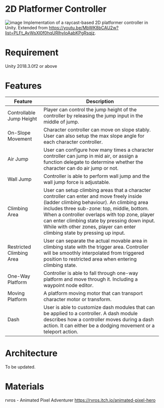 # 2D Platformer Controller 
![image](https://github.com/ta-david-yu/2D-Platformer-Hunter/blob/master/Demo.gif)
Implementation of a raycast-based 2D platformer controller in Unity.
Extended from https://youtu.be/MbWK8bCAU2w?list=PLFt_AvWsXl0f0hqURlhyIoAabKPgRsqjz.

# Requirement
Unity 2018.3.0f2 or above

# Features

| Feature   | Description |
| --------- | ------- |
| Controllable Jump Height | Player can control the jump height of the controller by releasing the jump input in the middle of jump. |
| On-Slope Movement | Character controller can move on slope stably. User can also setup the max slope angle for each character controller. |
| Air Jump | User can configure how many times a character controller can jump in mid air, or assign a function delegate to determine whether the character can do air jump or not. |
| Wall Jump | Controller is able to perform wall jump and the wall jump force is adjustable. |
| Climbing Area | User can setup climbing areas that a character controller can enter and move freely inside (ladder climbing behaviour). An climbing area includes three sub-zone: top, middle, bottom. When a controller overlaps with top zone, player can enter climbing state by pressing down input. While with other zones, player can enter climbing state by pressing up input. |
| Restricted Climbing Area | User can separate the actual movable area in climbing state with the trigger area. Controller will be smoothly interpolated from triggered position to restricted area when entering climbing state. |
| One-Way Platform | Controller is able to fall through one-way platform and move through it. Including a waypoint node editor. |
| Moving Platform | A platform moving motor that can transport character motor or transform. |
| Dash | User is able to customize dash modules that can be applied to a controller. A dash module describes how a controller moves during a dash action. It can either be a dodging movement or a teleport action. |

# Architecture
To be updated.

# Materials
rvros - Animated Pixel Adventurer
https://rvros.itch.io/animated-pixel-hero
